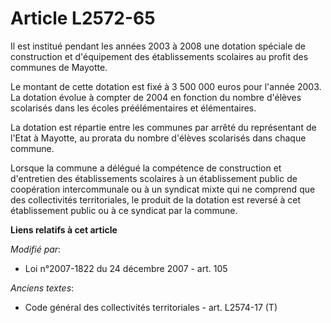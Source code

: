 # Article L2572-65

Il est institué pendant les années 2003 à 2008 une dotation spéciale de construction et d'équipement des établissements
scolaires au profit des communes de Mayotte.

Le montant de cette dotation est fixé à 3 500 000 euros pour l'année 2003. La dotation évolue à compter de 2004 en fonction
du nombre d'élèves scolarisés dans les écoles préélémentaires et élémentaires.

La dotation est répartie entre les communes par arrêté du représentant de l'Etat à Mayotte, au prorata du nombre d'élèves
scolarisés dans chaque commune.

Lorsque la commune a délégué la compétence de construction et d'entretien des établissements scolaires à un établissement
public de coopération intercommunale ou à un syndicat mixte qui ne comprend que des collectivités territoriales, le produit
de la dotation est reversé à cet établissement public ou à ce syndicat par la commune.

**Liens relatifs à cet article**

_Modifié par_:

  - Loi n°2007-1822 du 24 décembre 2007 - art. 105

_Anciens textes_:

  - Code général des collectivités territoriales - art. L2574-17 (T)
